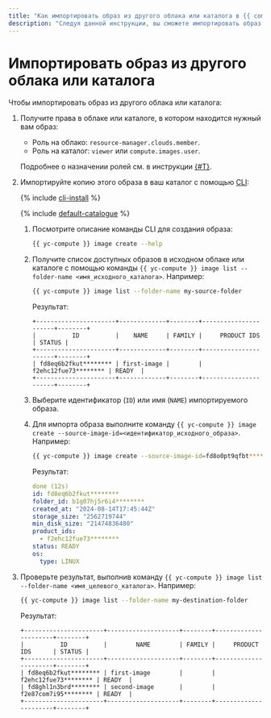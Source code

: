 ```yaml
---
title: "Как импортировать образ из другого облака или каталога в {{ compute-full-name }}"
description: "Следуя данной инструкции, вы сможете импортировать образ из другого облака или каталога." 
---
```


# Импортировать образ из другого облака или каталога

Чтобы импортировать образ из другого облака или каталога:

  1. Получите права в облаке или каталоге, в котором находится нужный вам образ:

     * Роль на облако: `resource-manager.clouds.member`.
     * Роль на каталог: `viewer` или `compute.images.user`.

     Подробнее о назначении ролей см. в инструкции [{#T}](../../../iam/operations/roles/grant.md).

  1. Импортируйте копию этого образа в ваш каталог с помощью [CLI](../../../cli/):

     {% include [cli-install](../../../_includes/cli-install.md) %}

     {% include [default-catalogue](../../../_includes/default-catalogue.md) %}

     1. Посмотрите описание команды CLI для создания образа:

        ```bash
        {{ yc-compute }} image create --help
        ```

     1. Получите список доступных образов в исходном облаке или каталоге с помощью команды `{{ yc-compute }} image list --folder-name <имя_исходного_каталога>`. Например:

        ```bash
        {{ yc-compute }} image list --folder-name my-source-folder
        ```

        Результат:

        ```text
        +----------------------+-------------+--------+----------------------+--------+
        |          ID          |    NAME     | FAMILY |     PRODUCT IDS      | STATUS |
        +----------------------+-------------+--------+----------------------+--------+
        | fd8eq6b2fkut******** | first-image |        | f2ehc12fue73******** | READY  |
        +----------------------+-------------+--------+----------------------+--------+
        ```

     1. Выберите идентификатор (`ID`) или имя (`NAME`) импортируемого образа.

     1. Для импорта образа выполните команду `{{ yc-compute }} image create --source-image-id=<идентификатор_исходного_образа>`. Например:
     
        ```bash
        {{ yc-compute }} image create --source-image-id=fd8o0pt9qfbt********
        ```

        Результат:
        
        ```yaml
        done (12s)
        id: fd8eq6b2fkut********
        folder_id: b1g07hj5r6i4********
        created_at: "2024-08-14T17:45:44Z"
        storage_size: "2562719744"
        min_disk_size: "21474836480"
        product_ids:
          - f2ehc12fue73********
        status: READY
        os:
          type: LINUX
        ```

   1. Проверьте результат, выполнив команду `{{ yc-compute }} image list --folder-name <имя_целевого_каталога>`. Например:

      ```bash
      {{ yc-compute }} image list --folder-name my-destination-folder
      ```

      Результат:

      ```text
      +----------------------+--------------------+--------+----------------------+--------+
      |          ID          |        NAME        | FAMILY |     PRODUCT IDS      | STATUS |
      +----------------------+--------------------+--------+----------------------+--------+
      | fd8eq6b2fkut******** | first-image        |        | f2ehc12fue73******** | READY  |
      | fd8ghl1n3brd******** | second-image       |        | f2e87com7i95******** | READY  |
      +----------------------+--------------------+--------+----------------------+--------+
      ```